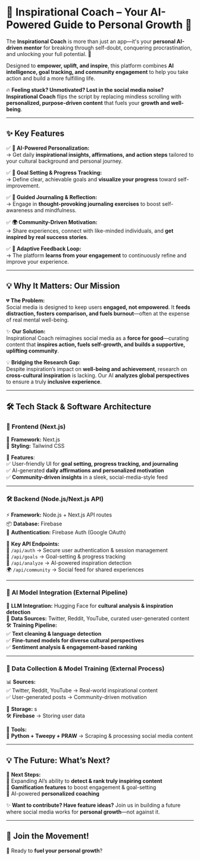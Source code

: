 # 🌟 Inspirational Coach – Your AI-Powered Guide to Personal Growth 🚀

The **Inspirational Coach** is more than just an app—it's your **personal AI-driven mentor** for breaking through self-doubt, conquering procrastination, and unlocking your full potential. 🌟

Designed to **empower, uplift, and inspire**, this platform combines **AI intelligence, goal tracking, and community engagement** to help you take action and build a more fulfilling life.

🔥 **Feeling stuck? Unmotivated? Lost in the social media noise?**  
**Inspirational Coach** flips the script by replacing mindless scrolling with **personalized, purpose-driven content** that fuels your **growth and well-being**.

---

## **✨ Key Features**
✅ **🎯 AI-Powered Personalization:**  
→ Get daily **inspirational insights, affirmations, and action steps** tailored to your cultural background and personal journey.

✅ **📌 Goal Setting & Progress Tracking:**  
→ Define clear, achievable goals and **visualize your progress** toward self-improvement.

✅ **📖 Guided Journaling & Reflection:**  
→ Engage in **thought-provoking journaling exercises** to boost self-awareness and mindfulness.

✅ **🌍 Community-Driven Motivation:**  
→ Share experiences, connect with like-minded individuals, and **get inspired by real success stories**.

✅ **🔁 Adaptive Feedback Loop:**  
→ The platform **learns from your engagement** to continuously refine and improve your experience.

---

## **💡 Why It Matters: Our Mission**
💔 **The Problem:**  
Social media is designed to keep users **engaged, not empowered**. It **feeds distraction, fosters comparison, and fuels burnout**—often at the expense of real mental well-being.

✨ **Our Solution:**  
Inspirational Coach reimagines social media as a **force for good**—curating content that **inspires action, fuels self-growth, and builds a supportive, uplifting community**.

💡 **Bridging the Research Gap**:  
Despite inspiration’s impact on **well-being and achievement**, research on **cross-cultural inspiration** is lacking. Our AI **analyzes global perspectives** to ensure a truly **inclusive experience**.

---

## **🛠️ Tech Stack & Software Architecture**
### **🎨 Frontend (Next.js)**
🚀 **Framework:** Next.js  
🎨 **Styling:** Tailwind CSS   

🔹 **Features**:  
✅ User-friendly UI for **goal setting, progress tracking, and journaling**  
✅ AI-generated **daily affirmations and personalized motivation**  
✅ **Community-driven insights** in a sleek, social-media-style feed  

---

### **🛠️ Backend (Node.js/Next.js API)**
⚡ **Framework:** Node.js + Next.js API routes  
📦 **Database:** Firebase  
🔐 **Authentication:** Firebase Auth (Google OAuth)  

🔹 **Key API Endpoints:**  
🔑 `/api/auth` → Secure user authentication & session management  
🎯 `/api/goals` → Goal-setting & progress tracking  
🧠 `/api/analyze` → AI-powered inspiration detection  
🌍 `/api/community` → Social feed for shared experiences  

---

### **🧠 AI Model Integration (External Pipeline)**
🤖 **LLM Integration:** Hugging Face for **cultural analysis & inspiration detection**  
📡 **Data Sources:** Twitter, Reddit, YouTube, curated user-generated content  
🛠️ **Training Pipeline:**  
✅ **Text cleaning & language detection**  
✅ **Fine-tuned models for diverse cultural perspectives**  
✅ **Sentiment analysis & engagement-based ranking**  

---

### **📡 Data Collection & Model Training (External Process)**
📊 **Sources:**  
✅ Twitter, Reddit, YouTube → Real-world inspirational content  
✅ User-generated posts → Community-driven motivation  

🔹 **Storage:**  s  
🛠️ **Firebase** → Storing user data  

🔹 **Tools:**  
🐍 **Python + Tweepy + PRAW** → Scraping & processing social media content  

---

## **💡 The Future: What’s Next?**
🚀 **Next Steps:**  
🔹 Expanding AI’s ability to **detect & rank truly inspiring content**  
🔹 **Gamification features** to boost engagement & goal-setting  
🔹 AI-powered **personalized coaching**  

✨ **Want to contribute? Have feature ideas?** Join us in building a future where social media works for **personal growth**—not against it.  

---

## **🌟 Join the Movement!**
🎯 Ready to **fuel your personal growth**?   
